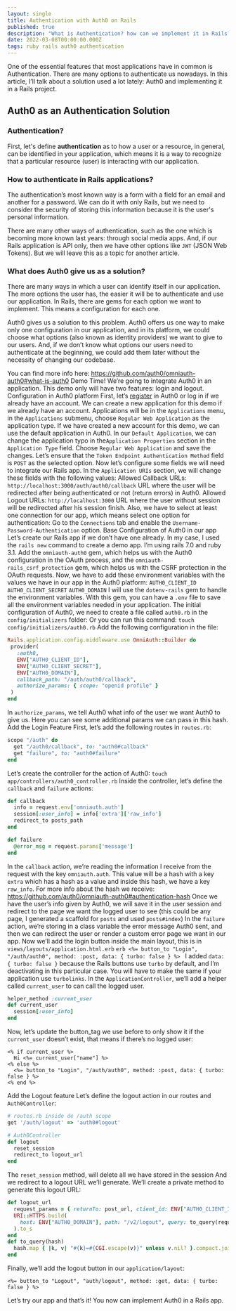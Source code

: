 ```yaml
---
layout: single
title: Authentication with Auth0 on Rails
published: true
description: "What is Authentication? how can we implement it in Rails? How Auth0 help us with this?"
date: 2022-03-08T00:00:00.000Z
tags: ruby rails auth0 authentication
---
```


One of the essential features that most applications have in common is Authentication.
There are many options to authenticate us nowadays. In this article, I’ll talk about a solution used a lot lately: Auth0 and implementing it in a Rails project.
## Auth0 as an Authentication Solution
### Authentication?
First, let's define **authentication** as to how a user or a resource, in general, can be identified in your application, which means it is a way to recognize that a particular resource (user) is interacting with our application.
### How to authenticate in Rails applications?
The authentication’s most known way is a form with a field for an email and another for a password. We can do it with only Rails, but we need to consider the security of storing this information because it is the user's personal information.

There are many other ways of authentication, such as the one which is becoming more known last years: through social media apps. And, if our Rails application is API only, then we have other options like `JWT` (JSON Web Tokens). But we will leave this as a topic for another article.
### What does Auth0 give us as a solution?
There are many ways in which a user can identify itself in our application. The more options the user has, the easier it will be to authenticate and use our application. In Rails, there are gems for each option we want to implement. This means a configuration for each one.

Auth0 gives us a solution to this problem. Auth0 offers us one way to make only one configuration in our application, and in its platform, we could choose what options (also known as identity providers) we want to give to our users. And, if we don’t know what options our users need to authenticate at the beginning, we could add them later without the necessity of changing our codebase.

You can find more info here: https://github.com/auth0/omniauth-auth0#what-is-auth0
Demo Time!
We’re going to integrate Auth0 in an application. This demo only will have two features: login and logout.
Configuration in Auth0 platform
First, let’s [register](https://auth0.com/signup) in Auth0 or log in if we already have an account.
We can create a new application for this demo if we already have an account.
Applications will be in the `Applications` menu, in the `Applications` submenu, choose `Regular Web Application` as the application type.
If we have created a new account for this demo, we can use the default application in Auth0.
In our `Default Application`, we can change the application typo in the`Application Properties` section in the `Application Type` field.
Choose `Regular Web Application` and save the changes.
Let’s ensure that the `Token Endpoint Authentication Method` field is `POST` as the selected option.
Now let’s configure some fields we will need to integrate our Rails app. In the `Application URIs` section, we will change these fields with the following values:
Allowed Callback URLs: `http://localhost:3000/auth/auth0/callback`
URL where the user will be redirected after being authenticated or not (return errors) in Auth0.
Allowed Logout URLs: `http://localhost:3000`
URL where the user without session will be redirected after his session finish.
Also, we have to select at least one connection for our app, which means select one option for authentication:
Go to the `Connections` tab and enable the `Username-Password-Authentication` option.
Base Configuration of Auth0 in our app
Let’s create our Rails app if we don’t have one already.
In my case, I used the `rails new` command to create a demo app. I’m using rails 7.0 and ruby 3.1.
Add the `omniauth-auth0` gem, which helps us with the Auth0 configuration in the OAuth process, and the `omniauth-rails_csrf_protection` gem, which helps us with the CSRF protection in the OAuth requests.
Now, we have to add these environment variables with the values we have in our app in the Auth0 platform:
`AUTH0_CLIENT_ID`
`AUTH0_CLIENT_SECRET`
`AUTH0_DOMAIN`
I will use the `dotenv-rails` gem to handle the environment variables. With this gem, you can have a `.env` file to save all the environment variables needed in your application.
The initial configuration of Auth0, we need to create a file called `auth0.rb` in the `config/initializers` folder:
Or you can run this command: `touch config/initializers/auth0.rb`
Add the following configuration in the file:
```rb
Rails.application.config.middleware.use OmniAuth::Builder do
 provider(
   :auth0,
   ENV["AUTH0_CLIENT_ID"],
   ENV["AUTH0_CLIENT_SECRET"],
   ENV["AUTH0_DOMAIN"],
   callback_path: "/auth/auth0/callback",
   authorize_params: { scope: "openid profile" }
 )
end
```
In `authorize_params`, we tell Auth0 what info of the user we want Auth0 to give us. Here you can see some additional params we can pass in this hash.
Add the Login Feature
First, let’s add the following routes in `routes.rb`:
```rb
scope "/auth" do
  get "/auth0/callback", to: "auth0#callback"
  get "failure", to: "auth0#failure"
end
```
Let’s create the controller for the action of Auth0:
`touch app/controllers/auth0_controller.rb`
Inside the controller, let’s define the `callback` and `failure` actions:
```rb
def callback
  info = request.env['omniauth.auth']
  session[:user_info] = info['extra']['raw_info']
  redirect_to posts_path
end

def failure
  @error_msg = request.params['message']
end
```
In the `callback` action, we’re reading the information I receive from the request with the key `omniauth.auth`. This value will be a hash with a key `extra` which has a hash as a value and inside this hash, we have a key `raw_info`.
For more info about the hash we receive: https://github.com/auth0/omniauth-auth0#authentication-hash
Once we have the user’s info given by Auth0, we will save it in the user session and redirect to the page we want the logged user to see (this could be any page, I generated a scaffold for `posts` and used `posts#index`)
In the `failure` action, we’re storing in a class variable the error message Auth0 sent, and then we can redirect the user or render a custom error page we want in our app.
Now we’ll add the login button inside the main layout, this is in `views/layouts/application.html.erb`
	```erb
	<%= button_to "Login", "/auth/auth0", method: :post, data: { turbo: false } %>
	```
I added `data: { turbo: false }` because the Rails buttons use `turbo` by default, and I’m deactivating in this particular case. You will have to make the same if your application use `turbolinks`.
In the `ApplicationController`, we’ll add a helper called `current_user` to can call the logged user.
```rb
helper_method :current_user
def current_user
  session[:user_info]
end
```
Now, let’s update the button_tag we use before to only show it if the `current_user` doesn’t exist, that means if there’s no logged user:
```erb
<% if current_user %>
  Hi <%= current_user["name"] %>
<% else %>
  <%= button_to "Login", "/auth/auth0", method: :post, data: { turbo: false } %>
<% end %>
```
Add the Logout feature
Let’s define the logout action in our routes and `Auth0Controller`:
```rb
# routes.rb inside de /auth scope
get '/auth/logout' => 'auth0#logout'

# Auth0Controller
def logout
  reset_session
  redirect_to logout_url
end
```
The `reset_session` method, will delete all we have stored in the session
And we redirect to a logout URL we’ll generate.
We’ll create a private method to generate this logout URL:
```rb
def logout_url
  request_params = { returnTo: post_url, client_id: ENV["AUTH0_CLIENT_ID"] }
  URI::HTTPS.build(
    host: ENV["AUTH0_DOMAIN"], path: "/v2/logout", query: to_query(request_params)
  ).to_s
end
def to_query(hash)
  hash.map { |k, v| "#{k}=#{CGI.escape(v)}" unless v.nil? }.compact.join("&")
end
```
Finally, we’ll add the logout button in our `application/layout`:
```erb
<%= button_to "Logout", "auth/logout", method: :get, data: { turbo: false } %>
```

Let’s try our app and that’s it! You now can implement Auth0 in a Rails app.
